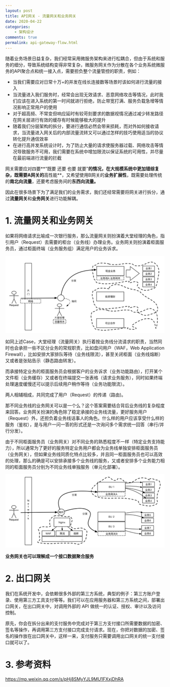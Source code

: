 ```yaml
---
layout: post
title: API网关 - 流量网关和业务网关
date: 2020-04-22
categories:
    - 架构设计
comments: true
permalink: api-gateway-flow.html
---
```


随着业务场景日益复杂，我们经常采用微服务架构来进行松耦合，但由于系统和服务的细分，导致系统结构变得非常复杂，微服务网关作为分散在各个业务系统微服务的API聚合点和统一接入点，需要担负整个流量管控的职责，例如：

- 当我们需要应对日常十万+的并发在线长连接数等场景时该如何进行流量的接入
- 当流量进入我们服务时，经常会出现无效请求、恶意网络攻击等情况，此时我们应该在进入系统的第一时间就进行拒绝，防止带宽打满、服务负载急增等情况影响正常用户的使用
- 对于超高频、不常变但响应延时有较苛刻要求的数据视情况通过减少转发路径在网关层进行有效的缓存有时候能够极大的提升
- 随着我们分层架构的拆分，要进行通信必然会带来损耗，而对外如何接收请求，当流量进入网关后的内部流量流转又可以通过怎样的技巧使用适当的协议转化提升通信效率
- 在进行高并发系统设计时，为了防止大量的请求使服务器过载、网络攻击等情况导致服务不可用，我们需要在系统中增加限流以保证系统的可用性，并尽量在最前端进行流量的拦截

网关需要应对四要**“既要 还要 也要 就要”**的情况，在大规模系统中更加错综复杂，既需要A网关的**高性能**，又希望使用B网关的**业务扩展性**，既需要处理传统的**南北向流量**，还要考虑服务间的**东西向流量。**

因此在很多场景下为了满足我们的业务需求，我们还经常需要将网关进行拆分，通过**流量网关**和**业务网关**进行功能解耦。

# 1. 流量网关和业务网关

如果将网络请求比喻成一次银行服务，那么流量网关则扮演着大堂经理的角色，指引用户（Request）去需要的柜台（业务线）办理业务。业务网关则扮演着柜面服务员，通过柜面终端（业务服务组）满足用户的业务诉求。

![](/assets/images/posts/api-gateway/api-gateway-3.png)

如同上述Case，大堂经理（流量网关）执行着按业务线分流请求的职责，当然同时也会承担一些不区分业务的常规职责，比如盘问用户（WAF，Web Application Firewall），比如安排大家排队等待（业务线限流），甚至关闭柜面（业务线熔断）又或者是张贴告示（静态路由转发）。

而承接特定业务的柜面服务员会根据客户的业务诉求（业务功能路由），打开某个文件柜（业务缓存）又或者在终端提交一张表格（请求业务服务），同时如果终端处理速度缓慢还可以提示后续用户稍作等待（业务功能限流）。

两人相辅相成，共同完成了用户（Request）的传递（路由)。

那不同业务线的业务网关可以是一个么？这个答案需要结合背后业务线的复杂程度来回答。业务网关扮演的角色除了稳定承接的业务线流量，更好服务用户（Request）外，还担负着业务线话事人的角色。什么样的用户应该享受什么样的服务（鉴权），是与用户一问一答的形式还是一次询问多个需求统一回答（串行/并行分发）。

由于不同柜面服务员（业务网关）对不同业务的熟悉程度不一样（特定业务支持能力），所以通常为了更好的服务特定业务用户都会为业务线单独安排柜面服务员（业务网关），但如果业务线同质化特点比较多，并且同一柜面服务员也可以高效的处理，那么的确是可以安排承接多个业务线的服务，又或者安排多个业务能力相同的柜面服务员分别为不同业务线单独服务（单元化部署）。

![](/assets/images/posts/api-gateway/api-gateway-4.png)

**业务网关也可以理解成一个接口数据聚合服务**

# 2. 出口网关

我们在系统开发中，会依赖很多外部的第三方系统，典型的例子：第三方账户登录、使用第三方工具支付等等。我们可以在应用服务器和第三方系统之间，部署出口网关，在出口网关中，对调用外部的 API 做统一的认证、授权、审计以及访问控制。

原先，你会在拆分出来的支付服务中完成对于第三方支付接口所需要数据的加密、签名等操作，再调用第三方支付接口完成支付请求。现在，你把对数据的加密、签名的操作放在出口网关中，这样一来，支付服务只需要调用出口网关的统一支付接口就可以了。

# 3.  参考资料

https://mp.weixin.qq.com/s/pHj8SMyYJL9MU1FXxjDhRA